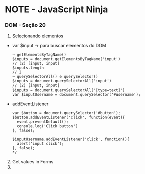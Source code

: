 
# NOTE - JavaScript Ninja

###  DOM - Seção 20
1. Selecionando elementos      
  - var $input -> para buscar elementos do DOM
    
        → getElementsByTagName()
        $inputs = document.getElementsByTagName('input')
        // (2) [input, input]
        $inputs.length
        // 2
        → querySelectorAll() e querySelector()
        $inputs = document.querySelectorAll('input')
        // (2) [input, input]
        $inputs = document.querySelectorAll('[type=text]')
        var $inputUsername = document.querySelector('#username');
    
- addEventListener
  
      var $button = document.querySelector('#button');
      $button.addEventListener('click', function(event){
        event.preventDefault();
        console.log('Click button')
      }, false);
  
      $inputUsername.addEventListener('click', function(){
        alert('input click');
      }, false);
      */
    
2. Get values in Forms
3. 